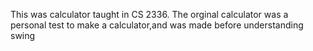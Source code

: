 This was  calculator taught in CS  2336. The orginal calculator was a personal test to make a calculator,and was made before understanding swing
